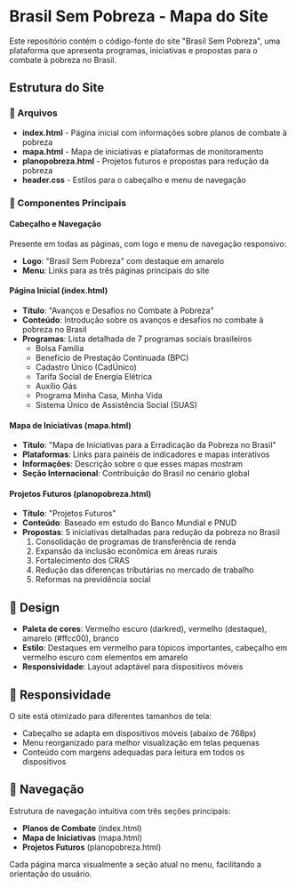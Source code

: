 # Brasil Sem Pobreza - Mapa do Site

Este repositório contém o código-fonte do site "Brasil Sem Pobreza", uma plataforma que apresenta programas, iniciativas e propostas para o combate à pobreza no Brasil.

## Estrutura do Site

### 📁 Arquivos

- **index.html** - Página inicial com informações sobre planos de combate à pobreza
- **mapa.html** - Mapa de iniciativas e plataformas de monitoramento
- **planopobreza.html** - Projetos futuros e propostas para redução da pobreza
- **header.css** - Estilos para o cabeçalho e menu de navegação

### 🧩 Componentes Principais

#### Cabeçalho e Navegação
Presente em todas as páginas, com logo e menu de navegação responsivo:
- **Logo**: "Brasil Sem Pobreza" com destaque em amarelo
- **Menu**: Links para as três páginas principais do site

#### Página Inicial (index.html)
- **Título**: "Avanços e Desafios no Combate à Pobreza"
- **Conteúdo**: Introdução sobre os avanços e desafios no combate à pobreza no Brasil
- **Programas**: Lista detalhada de 7 programas sociais brasileiros
  - Bolsa Família
  - Benefício de Prestação Continuada (BPC)
  - Cadastro Único (CadÚnico)
  - Tarifa Social de Energia Elétrica
  - Auxílio Gás
  - Programa Minha Casa, Minha Vida
  - Sistema Único de Assistência Social (SUAS)

#### Mapa de Iniciativas (mapa.html)
- **Título**: "Mapa de Iniciativas para a Erradicação da Pobreza no Brasil"
- **Plataformas**: Links para painéis de indicadores e mapas interativos
- **Informações**: Descrição sobre o que esses mapas mostram
- **Seção Internacional**: Contribuição do Brasil no cenário global

#### Projetos Futuros (planopobreza.html)
- **Título**: "Projetos Futuros"
- **Conteúdo**: Baseado em estudo do Banco Mundial e PNUD
- **Propostas**: 5 iniciativas detalhadas para redução da pobreza no Brasil
  1. Consolidação de programas de transferência de renda
  2. Expansão da inclusão econômica em áreas rurais
  3. Fortalecimento dos CRAS
  4. Redução das diferenças tributárias no mercado de trabalho
  5. Reformas na previdência social

## 🎨 Design

- **Paleta de cores**: Vermelho escuro (darkred), vermelho (destaque), amarelo (#ffcc00), branco
- **Estilo**: Destaques em vermelho para tópicos importantes, cabeçalho em vermelho escuro com elementos em amarelo
- **Responsividade**: Layout adaptável para dispositivos móveis

## 📱 Responsividade

O site está otimizado para diferentes tamanhos de tela:
- Cabeçalho se adapta em dispositivos móveis (abaixo de 768px)
- Menu reorganizado para melhor visualização em telas pequenas
- Conteúdo com margens adequadas para leitura em todos os dispositivos

## 🔄 Navegação

Estrutura de navegação intuitiva com três seções principais:
- **Planos de Combate** (index.html)
- **Mapa de Iniciativas** (mapa.html)
- **Projetos Futuros** (planopobreza.html)

Cada página marca visualmente a seção atual no menu, facilitando a orientação do usuário.